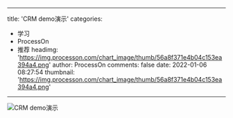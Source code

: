 
---
title: 'CRM demo演示'
categories: 
 - 学习
 - ProcessOn
 - 推荐
headimg: 'https://img.processon.com/chart_image/thumb/56a8f371e4b04c153ea394a4.png'
author: ProcessOn
comments: false
date: 2022-01-06 08:27:54
thumbnail: 'https://img.processon.com/chart_image/thumb/56a8f371e4b04c153ea394a4.png'
---

<div>   
<img class="thumb" alt="CRM demo演示" src="https://img.processon.com/chart_image/thumb/56a8f371e4b04c153ea394a4.png" referrerpolicy="no-referrer">
<p></p>  
</div>
            